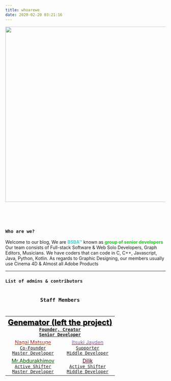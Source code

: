 ```yaml
---
title: whoarewe
date: 2020-02-20 03:21:16
---
```

<img class="hero-image" src="/img/drawcode.svg" style="padding-bottom: 2em;" height="550" width="550/">

<div class="my-links">
  <a class="gradient-text" href="https://github.com/bsba-team" target="_blank" rel="noopener"><span class=" iconfont icon-github"></span></a>
  <a class="gradient-text" href="https://t.me/bsba_group" target="_blank" rel="noopener"><span class=" iconfont icon-qzone"></span></a>
</div>

<style>
  .my-links {display: flex; justify-content: center; align-content: center; margin-top: 30px; width: 100%;}
  .my-links a {display: flex; color: #000; padding: 2px 10px;border-bottom:none !important;}
  .my-links a:after {display: none;}
  .my-links a:hover {backround: #ddd;}
  .my-links a span {font-size: 28px;}
  .hero-image {margin: 0 auto;}

  .dark-obsidian .article .main .content {
    padding: 0 6rem;
  }
  @media screen and (max-width: 1200px) {
    .dark-obsidian .article .main .content {
      padding: 0 0.5rem;
    }
  }
</style>

<h3 id="Who-am-I"><a href="#Who-am-I" class="headerlink" title="Who am I"></a><code>Who are we?</code></h3>

Welcome to our blog, We are <b style="color: #42d2ca">**BSBA™**</b> known as <b style="color: #20C720">**group of senior developers**</b>
Our team consists of Full-stack Software & Web Solo Developers, Graph Editors, Musicians. 
We have coders that can code in C, C++, Javascript, Java, Python, Kotlin.
As regards to Graphic Designing, our members usually use Cinema 4D & Almost all Adobe Products

<hr>

<h3 id="Admins"><a href="#Admins" class="headerlink" title="Admins"></a><code>List of admins & contributors</code></h3>

<table style="width:100%; text-align: center;">
  <caption style="padding-bottom: 10px"><h3><code>Staff Members</code></h3></caption>
  <tr>
    <th colspan="2">
      <a href="https://genemator.uz">
        <span style="color: #000; font-size: 150%; background-image: url(https://howdyho.net/media/images/bg/bg24.gif); text-shadow: 1px 1px 1px rgba(0,0,0,.5)!important; background-position: center center; background-size: cover; background-repeat: no-repeat;">Genemator (left the project)</span><br><code>Founder, Creator</code><br><code>Senior Developer</code>
      </a>
    </th>
  </tr>
  <tr>
    <td>
      <a href="/nagaimatsuge">
        <span style="background: -webkit-linear-gradient(#1a2a6c, #b21f1f, #fdbb2d);   -webkit-background-clip: text; -webkit-text-fill-color: transparent;">Nagai Matsuge</span><br><code>Co-Founder</code><br><code>Master Developer</code>
      </a>
    </td>
    <td>
      <a href="/itsukijayden">
        <span style="background: -webkit-linear-gradient(#009FFF, #ec2F4B);   -webkit-background-clip: text; -webkit-text-fill-color: transparent;">Itsuki Jayden</span><br><code>Supporter</code><br><code>Middle Developer</code>
      </a>
    </td>
    </tr>
  <tr>
    <td>
      <a href="/mrabdurakhimov">
       <span style="background: -webkit-linear-gradient(#000000, #0f9b0f);   -webkit-background-clip: text; -webkit-text-fill-color: transparent;">Mr.Abdurakhimov</span><br><code>Active Shifter</code><br><code>Master Developer</code>
      </a>
    </td>
    <td>
      <a href="/dilik">
        <span style="background: -webkit-linear-gradient(#200122, #6f0000);   -webkit-background-clip: text; -webkit-text-fill-color: transparent;">Dilik</span>
        <br><code>Active Shifter</code><br><code>Middle Developer</code>
      </a>
    </td>
  </tr>
</table>